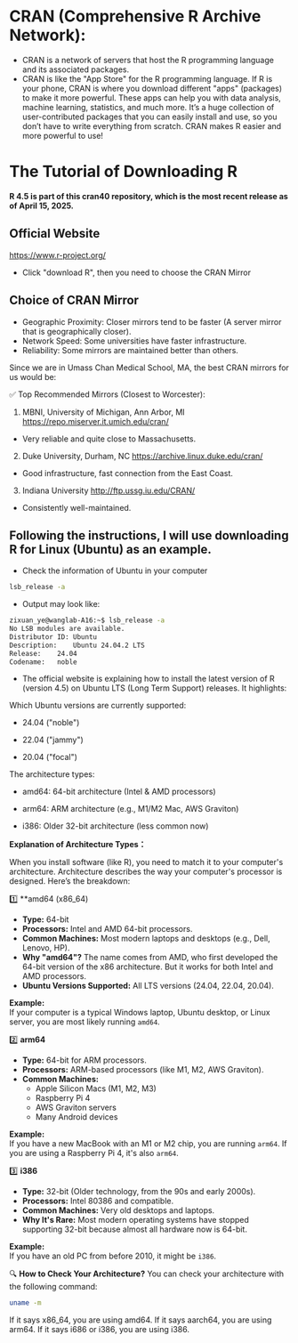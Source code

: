 # CRAN (Comprehensive R Archive Network):
- CRAN is a network of servers that host the R programming language and its associated packages. 
- CRAN is like the "App Store" for the R programming language. If R is your phone, CRAN is where you download different "apps" (packages) to make it more powerful. These apps can help you with data analysis, machine learning, statistics, and much more. It’s a huge collection of user-contributed packages that you can easily install and use, so you don’t have to write everything from scratch. CRAN makes R easier and more powerful to use!

# The Tutorial of Downloading R

**R 4.5 is part of this cran40 repository, which is the most recent release as of April 15, 2025.**

## Official Website

https://www.r-project.org/

- Click "download R", then you need to choose the CRAN Mirror

## Choice of CRAN Mirror
- Geographic Proximity: Closer mirrors tend to be faster (A server mirror that is geographically closer).
- Network Speed: Some universities have faster infrastructure.
- Reliability: Some mirrors are maintained better than others.

Since we are in Umass Chan Medical School, MA, the best CRAN mirrors for us would be:

✅ Top Recommended Mirrors (Closest to Worcester):
1. MBNI, University of Michigan, Ann Arbor, MI
https://repo.miserver.it.umich.edu/cran/
- Very reliable and quite close to Massachusetts.

2. Duke University, Durham, NC
https://archive.linux.duke.edu/cran/
- Good infrastructure, fast connection from the East Coast.

3. Indiana University
http://ftp.ussg.iu.edu/CRAN/
- Consistently well-maintained.

## Following the instructions, I will use downloading R for Linux (Ubuntu) as an example.
- Check the information of Ubuntu in your computer
```bash
lsb_release -a
```
- Output may look like:
```bash
zixuan_ye@wanglab-A16:~$ lsb_release -a
No LSB modules are available.
Distributor ID:	Ubuntu
Description:	Ubuntu 24.04.2 LTS
Release:	24.04
Codename:	noble
```
- The official website is explaining how to install the latest version of R (version 4.5) on Ubuntu LTS (Long Term Support) releases. It highlights:

Which Ubuntu versions are currently supported:

- 24.04 ("noble")

- 22.04 ("jammy")

- 20.04 ("focal")

The architecture types:

- amd64: 64-bit architecture (Intel & AMD processors)

- arm64: ARM architecture (e.g., M1/M2 Mac, AWS Graviton)

- i386: Older 32-bit architecture (less common now)

**Explanation of Architecture Types：**

When you install software (like R), you need to match it to your computer's architecture. Architecture describes the way your computer's processor is designed. Here’s the breakdown:

1️⃣ **amd64 (x86_64)
- **Type:** 64-bit  
- **Processors:** Intel and AMD 64-bit processors.  
- **Common Machines:** Most modern laptops and desktops (e.g., Dell, Lenovo, HP).  
- **Why "amd64"?** The name comes from AMD, who first developed the 64-bit version of the x86 architecture. But it works for both Intel and AMD processors.  
- **Ubuntu Versions Supported:** All LTS versions (24.04, 22.04, 20.04).  

**Example:**  
If your computer is a typical Windows laptop, Ubuntu desktop, or Linux server, you are most likely running `amd64`.  


2️⃣ **arm64**
- **Type:** 64-bit for ARM processors.  
- **Processors:** ARM-based processors (like M1, M2, AWS Graviton).  
- **Common Machines:**  
  - Apple Silicon Macs (M1, M2, M3)  
  - Raspberry Pi 4  
  - AWS Graviton servers  
  - Many Android devices  

**Example:**  
If you have a new MacBook with an M1 or M2 chip, you are running `arm64`. If you are using a Raspberry Pi 4, it's also `arm64`.  


3️⃣ **i386**
- **Type:** 32-bit (Older technology, from the 90s and early 2000s).  
- **Processors:** Intel 80386 and compatible.  
- **Common Machines:** Very old desktops and laptops.  
- **Why It's Rare:** Most modern operating systems have stopped supporting 32-bit because almost all hardware now is 64-bit.  

**Example:**  
If you have an old PC from before 2010, it might be `i386`.  


🔍 **How to Check Your Architecture?**
You can check your architecture with the following command:  

```bash
uname -m
```
If it says x86_64, you are using amd64.
If it says aarch64, you are using arm64.
If it says i686 or i386, you are using i386.





